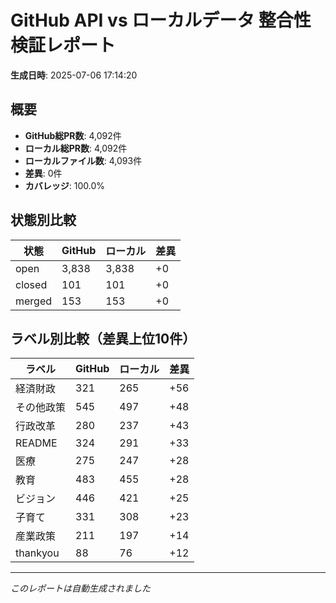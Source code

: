 # GitHub API vs ローカルデータ 整合性検証レポート

**生成日時**: 2025-07-06 17:14:20

## 概要

- **GitHub総PR数**: 4,092件
- **ローカル総PR数**: 4,092件
- **ローカルファイル数**: 4,093件
- **差異**: 0件
- **カバレッジ**: 100.0%

## 状態別比較

| 状態 | GitHub | ローカル | 差異 |
|------|--------|----------|------|
| open | 3,838 | 3,838 | +0 |
| closed | 101 | 101 | +0 |
| merged | 153 | 153 | +0 |

## ラベル別比較（差異上位10件）

| ラベル | GitHub | ローカル | 差異 |
|--------|--------|----------|------|
| 経済財政 | 321 | 265 | +56 |
| その他政策 | 545 | 497 | +48 |
| 行政改革 | 280 | 237 | +43 |
| README | 324 | 291 | +33 |
| 医療 | 275 | 247 | +28 |
| 教育 | 483 | 455 | +28 |
| ビジョン | 446 | 421 | +25 |
| 子育て | 331 | 308 | +23 |
| 産業政策 | 211 | 197 | +14 |
| thankyou | 88 | 76 | +12 |

---
*このレポートは自動生成されました*